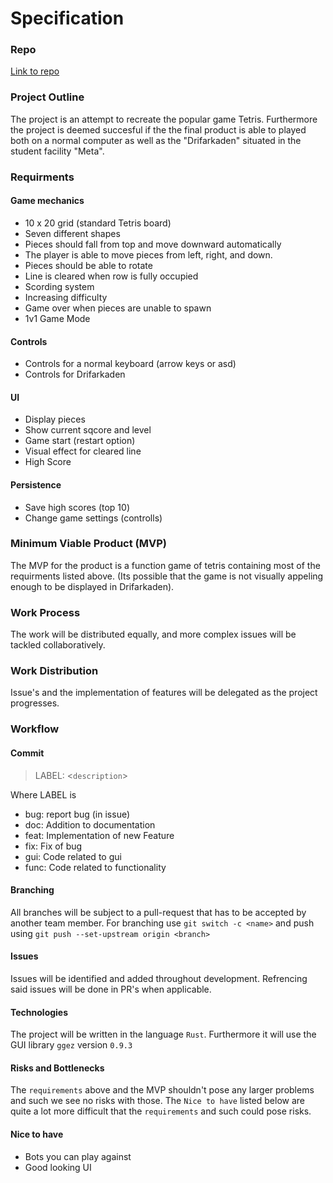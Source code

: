 # Specification

### Repo

[Link to repo](https://github.com/IndaPlus24/davidn5-mja8-projekt)

### Project Outline

The project is an attempt to recreate the popular game Tetris. Furthermore the project is deemed succesful if the the final product is able to played both on a normal computer as well as the "Drifarkaden" situated in the student facility "Meta".

### Requirments

#### Game mechanics

- 10 x 20 grid (standard Tetris board)
- Seven different shapes
- Pieces should fall from top and move downward automatically
- The player is able to move pieces from left, right, and down.
- Pieces should be able to rotate
- Line is cleared when row is fully occupied
- Scording system
- Increasing difficulty
- Game over when pieces are unable to spawn
- 1v1 Game Mode

#### Controls

- Controls for a normal keyboard (arrow keys or asd)
- Controls for Drifarkaden

#### UI

- Display pieces
- Show current sqcore and level
- Game start (restart option)
- Visual effect for cleared line
- High Score

#### Persistence

- Save high scores (top 10)
- Change game settings (controlls)

### Minimum Viable Product (MVP)

The MVP for the product is a function game of tetris containing most of the requirments listed above. (Its possible that the game is not visually appeling enough to be displayed in Drifarkaden).

### Work Process

The work will be distributed equally, and more complex issues will be tackled collaboratively.

### Work Distribution

Issue's and the implementation of features will be delegated as the project progresses.

### Workflow

#### Commit

> LABEL: <`description`>

Where LABEL is

- bug: report bug (in issue)
- doc: Addition to documentation
- feat: Implementation of new Feature
- fix: Fix of bug
- gui: Code related to gui
- func: Code related to functionality

#### Branching

All branches will be subject to a pull-request that has to be accepted by another team member. For branching use `git switch -c <name>` and push using `git push --set-upstream origin <branch>`

#### Issues

Issues will be identified and added throughout development. Refrencing said issues will be done in PR's when applicable.

#### Technologies

The project will be written in the language `Rust`. Furthermore it will use the GUI library `ggez` version `0.9.3`

#### Risks and Bottlenecks
The `requirements` above and the MVP shouldn't pose any larger problems and such we see no risks with those. The `Nice to have` listed below are quite a lot more difficult that the `requirements` and such could pose risks.


#### Nice to have
- Bots you can play against
- Good looking UI

